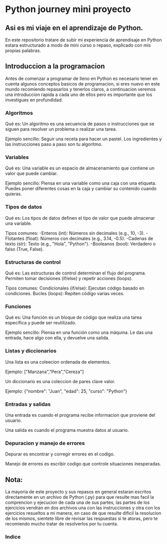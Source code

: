 # Python journey mini proyecto

## Asi es mi viaje en el aprendizaje de Python.

En este repositorio tratare de subir mi experiencia de aprendisaje en Python
estara estructurado a modo de mini curso o repaso, explicado con mis
propias palabras.

## Introduccion a la programacion

Antes de comenzar a programar de lleno en Python es necesario tener en cuenta
algunos conceptos basicos de programacion, si eres nuevo en este mundo recomiendo
repasarlos y tenerlos claros, a continuacion veremos una introduccion rapida
a cada uno de ellos pero es importante que los investigues en profundidad.

### Algoritmos

Qué es: Un algoritmo es una secuencia de pasos o instrucciones que se siguen para
resolver un problema o realizar una tarea.

Ejemplo sencillo: Seguir una receta para hacer un pastel.
Los ingredientes y las instrucciones paso a paso son tu algoritmo.

### Variables

Qué es: Una variable es un espacio de almacenamiento que contiene un
valor que puede cambiar.

Ejemplo sencillo: Piensa en una variable como una caja con una etiqueta.
Puedes poner diferentes cosas en la caja y cambiar su contenido cuando quieras.

### Tipos de datos

Qué es: Los tipos de datos definen el tipo de valor que puede almacenar una variable.

Tipos comunes:
-Enteros (int): Números sin decimales (e.g., 10, -3).
-Flotantes (float): Números con decimales (e.g., 3.14, -0.5).
-Cadenas de texto (str): Texto (e.g., "Hola", "Python").
-Booleanos (bool): Verdadero o falso (True, False).

### Estructuras de control

Qué es: Las estructuras de control determinan el flujo del programa.
Permiten tomar decisiones (if/else) y repetir acciones (loops).

Tipos comunes:
Condicionales (if/else): Ejecutan código basado en condiciones.
Bucles (loops): Repiten código varias veces.

### Funciones

Qué es: Una función es un bloque de código que realiza una tarea específica y puede ser reutilizado.

Ejemplo sencillo: Piensa en una función como una máquina.
Le das una entrada, hace algo con ella, y devuelve una salida.

### Listas y diccionarios

Una lista es una coleecion ordenada de elementos.

Ejemplo: ["Manzana","Pera","Cereza"]

Un diccionario es una coleccion de pares clave valor.

Ejemplo: {"nombre": "Juan", "edad": 25, "curso": "Python"}

### Entradas y salidas

Una entrada es cuando el programa recibe informacion que proviene del usuario.

Una salida es cuando el programa muestra datos al usuario.

### Depuracion y manejo de errores

Depurar es encontrar y corregir errores en el codigo.

Manejo de errores es escribir codigo que controle situaciones inesperadas.

## Nota:

La mayoria de este proyecto y sus repasos en general estaran escritos directamente en un archivo de Python (.py)
para que resulte mas facil la comprencion y ejecucion de cada una de sus partes, las partes de los ejercicios
vendran en dos archivos una con las instrucciones y otra con los ejercicios resueltos a mi manera, en caso de que resulte
dificil la resolucion de los mismos, sientete libre de revisar las respuestas si te atoras, pero te recomiendo mucho tratar
de resolverlos por tu cuenta.

### Indice
